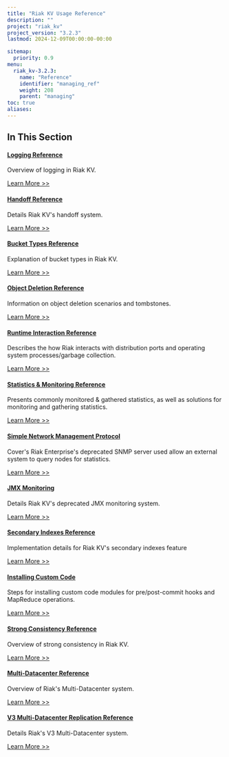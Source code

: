 ```yaml
---
title: "Riak KV Usage Reference"
description: ""
project: "riak_kv"
project_version: "3.2.3"
lastmod: 2024-12-09T00:00:00-00:00

sitemap:
  priority: 0.9
menu:
  riak_kv-3.2.3:
    name: "Reference"
    identifier: "managing_ref"
    weight: 208
    parent: "managing"
toc: true
aliases:
---
```


[ref log]: ./logging
[ref handoff]: ./handoff
[ref bucket types]: ./bucket-types
[ref obj del]: ./object-deletion/
[ref runtime]: ./runtime-interaction/
[ref monitoring]: ./statistics-monitoring
[ref snmp]: ./snmp
[ref jmx]: ./jmx
[ref 2i]: ./secondary-indexes
[ref custom code]: ./custom-code
[ref strong consistency]: ./strong-consistency
[ref mdc]: ./multi-datacenter
[ref v3 mdc]: ./v3-multi-datacenter
[ref v2 mdc]: ./v2-multi-datacenter
[ref arch]: ./architecture

## In This Section

#### [Logging Reference][ref log]

Overview of logging in Riak KV.

[Learn More >>][ref log]

#### [Handoff Reference][ref handoff]

Details Riak KV's handoff system.

[Learn More >>][ref handoff]

#### [Bucket Types Reference][ref bucket types]

Explanation of bucket types in Riak KV.

[Learn More >>][ref bucket types]

#### [Object Deletion Reference][ref obj del]

Information on object deletion scenarios and tombstones.

[Learn More >>][ref obj del]

#### [Runtime Interaction Reference][ref runtime]

Describes the how Riak interacts with distribution ports and operating system
processes/garbage collection.

[Learn More >>][ref runtime]

#### [Statistics & Monitoring Reference][ref monitoring]

Presents commonly monitored & gathered statistics, as well as solutions for monitoring and gathering statistics.

[Learn More >>][ref monitoring]

#### [Simple Network Management Protocol][ref snmp]

Cover's Riak Enterprise's deprecated SNMP server used allow an external system to query nodes for statistics.

[Learn More >>][ref snmp]

#### [JMX Monitoring][ref jmx]

Details Riak KV's deprecated JMX monitoring system.

[Learn More >>][ref jmx]

#### [Secondary Indexes Reference][ref 2i]

Implementation details for Riak KV's secondary indexes feature

[Learn More >>][ref 2i]

#### [Installing Custom Code][ref custom code]

Steps for installing custom code modules for pre/post-commit hooks and MapReduce operations.

[Learn More >>][ref custom code]

#### [Strong Consistency Reference][ref strong consistency]

Overview of strong consistency in Riak KV.

[Learn More >>][ref strong consistency]

#### [Multi-Datacenter Reference][ref mdc]

Overview of Riak's Multi-Datacenter system.

[Learn More >>][ref mdc]

#### [V3 Multi-Datacenter Replication Reference][ref v3 mdc]

Details Riak's V3 Multi-Datacenter system.

[Learn More >>][ref v3 mdc]

